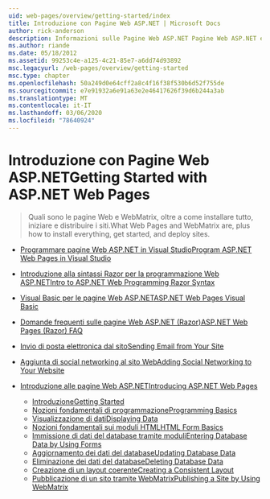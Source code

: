 ```yaml
---
uid: web-pages/overview/getting-started/index
title: Introduzione con Pagine Web ASP.NET | Microsoft Docs
author: rick-anderson
description: Informazioni sulle Pagine Web ASP.NET Pagine Web ASP.NET e sul nuovo sintassi Razor fornire un modo rapido, accessibile e semplice per combinare il codice server con HTML t...
ms.author: riande
ms.date: 05/18/2012
ms.assetid: 99253c4e-a125-4c21-85e7-a6dd74d93892
msc.legacyurl: /web-pages/overview/getting-started
msc.type: chapter
ms.openlocfilehash: 50a249d0e64cff2a8c4f16f38f530b6d52f755de
ms.sourcegitcommit: e7e91932a6e91a63e2e46417626f39d6b244a3ab
ms.translationtype: MT
ms.contentlocale: it-IT
ms.lasthandoff: 03/06/2020
ms.locfileid: "78640924"
---
```

# <a name="getting-started-with-aspnet-web-pages"></a><span data-ttu-id="cb29a-103">Introduzione con Pagine Web ASP.NET</span><span class="sxs-lookup"><span data-stu-id="cb29a-103">Getting Started with ASP.NET Web Pages</span></span>

> <span data-ttu-id="cb29a-104">Quali sono le pagine Web e WebMatrix, oltre a come installare tutto, iniziare e distribuire i siti.</span><span class="sxs-lookup"><span data-stu-id="cb29a-104">What Web Pages and WebMatrix are, plus how to install everything, get started, and deploy sites.</span></span>

- [<span data-ttu-id="cb29a-105">Programmare pagine Web ASP.NET in Visual Studio</span><span class="sxs-lookup"><span data-stu-id="cb29a-105">Program ASP.NET Web Pages in Visual Studio</span></span>](program-asp-net-web-pages-in-visual-studio.md)
- [<span data-ttu-id="cb29a-106">Introduzione alla sintassi Razor per la programmazione Web ASP.NET</span><span class="sxs-lookup"><span data-stu-id="cb29a-106">Intro to ASP.NET Web Programming Razor Syntax</span></span>](introducing-razor-syntax-c.md)
- [<span data-ttu-id="cb29a-107">Visual Basic per le pagine Web ASP.NET</span><span class="sxs-lookup"><span data-stu-id="cb29a-107">ASP.NET Web Pages Visual Basic</span></span>](introducing-razor-syntax-vb.md)
- [<span data-ttu-id="cb29a-108">Domande frequenti sulle pagine Web ASP.NET (Razor)</span><span class="sxs-lookup"><span data-stu-id="cb29a-108">ASP.NET Web Pages (Razor) FAQ</span></span>](aspnet-web-pages-razor-faq.md)
- [<span data-ttu-id="cb29a-109">Invio di posta elettronica dal sito</span><span class="sxs-lookup"><span data-stu-id="cb29a-109">Sending Email from Your Site</span></span>](11-adding-email-to-your-web-site.md)
- [<span data-ttu-id="cb29a-110">Aggiunta di social networking al sito Web</span><span class="sxs-lookup"><span data-stu-id="cb29a-110">Adding Social Networking to Your Website</span></span>](13-adding-social-networking-to-your-web-site.md)
- [<span data-ttu-id="cb29a-111">Introduzione alle pagine Web ASP.NET</span><span class="sxs-lookup"><span data-stu-id="cb29a-111">Introducing ASP.NET Web Pages</span></span>](introducing-aspnet-web-pages-2/index.md)

    - [<span data-ttu-id="cb29a-112">Introduzione</span><span class="sxs-lookup"><span data-stu-id="cb29a-112">Getting Started</span></span>](introducing-aspnet-web-pages-2/getting-started.md)
    - [<span data-ttu-id="cb29a-113">Nozioni fondamentali di programmazione</span><span class="sxs-lookup"><span data-stu-id="cb29a-113">Programming Basics</span></span>](introducing-aspnet-web-pages-2/intro-to-web-pages-programming.md)
    - [<span data-ttu-id="cb29a-114">Visualizzazione di dati</span><span class="sxs-lookup"><span data-stu-id="cb29a-114">Displaying Data</span></span>](introducing-aspnet-web-pages-2/displaying-data.md)
    - [<span data-ttu-id="cb29a-115">Nozioni fondamentali sui moduli HTML</span><span class="sxs-lookup"><span data-stu-id="cb29a-115">HTML Form Basics</span></span>](introducing-aspnet-web-pages-2/form-basics.md)
    - [<span data-ttu-id="cb29a-116">Immissione di dati del database tramite moduli</span><span class="sxs-lookup"><span data-stu-id="cb29a-116">Entering Database Data by Using Forms</span></span>](introducing-aspnet-web-pages-2/entering-data.md)
    - [<span data-ttu-id="cb29a-117">Aggiornamento dei dati del database</span><span class="sxs-lookup"><span data-stu-id="cb29a-117">Updating Database Data</span></span>](introducing-aspnet-web-pages-2/updating-data.md)
    - [<span data-ttu-id="cb29a-118">Eliminazione dei dati del database</span><span class="sxs-lookup"><span data-stu-id="cb29a-118">Deleting Database Data</span></span>](introducing-aspnet-web-pages-2/deleting-data.md)
    - [<span data-ttu-id="cb29a-119">Creazione di un layout coerente</span><span class="sxs-lookup"><span data-stu-id="cb29a-119">Creating a Consistent Layout</span></span>](introducing-aspnet-web-pages-2/layouts.md)
    - [<span data-ttu-id="cb29a-120">Pubblicazione di un sito tramite WebMatrix</span><span class="sxs-lookup"><span data-stu-id="cb29a-120">Publishing a Site by Using WebMatrix</span></span>](introducing-aspnet-web-pages-2/publishing.md)
